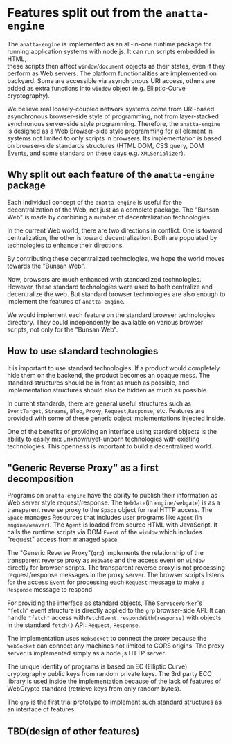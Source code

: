 #  Features split out from the `anatta-engine`

The `anatta-engine` is implemented as an all-in-one runtime package 
for running application systems with node.js.
It can run scripts embedded in HTML,  
these scripts then affect `window`/`document` objects as their states,
even if they perform as Web servers.
The platform functionalities are implemented on backyard.
Some are accessible via asynchronous URI access, 
others are added as extra functions into `window` object 
(e.g. Elliptic-Curve cryptography).

We believe real loosely-coupled network systems come from
URI-based asynchronous browser-side style of programming, 
not from layer-stacked synchronous server-side style programming.
Therefore, the `anatta-engine` is designed as a
Web Browser-side style programming 
for all element in systems not limited to only scripts in browsers.
Its implementation is based on browser-side standards structures
(HTML DOM, CSS query, DOM Events, and 
some standard on these days e.g. `XMLSerializer`).

## Why split out each feature of the `anatta-engine` package

Each individual concept of the `anatta-engine` is useful for the 
decentralization of the Web, not just as a complete package.
The "Bunsan Web" is 
made by combining a number of decentralization technologies.

In the current Web world, there are two directions in conflict.
One is toward centralization, the other is toward decentralization.
Both are populated by technologies
to enhance their directions.

By contributing these decentralized technologies,
we hope the world moves towards the "Bunsan Web".

Now, browsers are much enhanced with standardized technologies.
However, these standard technologies were used to both centralize and 
decentralize the web.
But standard browser technologies are also enough 
to implement the features of `anatta-engine`.

We would implement each feature on the standard browser technologies directory.
They could independently be available on various browser scripts, 
not only for the "Bunsan Web".

## How to use standard technologies

It is important to use standard technologies.
If a product would completely hide them on the backend, 
the product becomes an opaque mess.
The standard structures should be in front as much as possible,
and implementation structures should also be hidden as much as possible. 

In current standards, there are general useful structures such as
`EventTarget`, `Streams`, `Blob`, `Proxy`, `Request`,`Response`, etc.
Features are provided with some of these generic object implementations
injected inside.

One of the benefits of providing an interface using stardard objects is
the ability to easily mix unknown/yet-unborn technologies with existing technologies.
This openness is important to build a decentralized world.

## "Generic Reverse Proxy" as a first decomposition

Programs on `anatta-engine` have the ability to publish their information 
as Web server style request/response. 
The `WebGate`(in `engine/webgate`) is as a transparent reverse proxy to
the `Space` object for real HTTP access.
The `Space` manages Resources that includes 
user programs like `Agent` (in `engine/weaver`).
The `Agent` is loaded from source HTML with JavaScript.
It calls the runtime scripts via DOM `Event` of the `window`
which includes "request" access from managed `Space`.

The "Generic Reverse Proxy"(`grp`) implements the relationship of
the transparent reverse proxy as `WebGate`
and the access event on `window` directly for browser scripts.
The transparent reverse proxy is not processing
request/response messages in the proxy server.
The browser scripts listens for the access `Event` for 
processing each `Request` message to make a `Response` message to respond.

For providing the interface as standard objects,
The `ServiceWorker`'s `"fetch"` event structure is directly applied to 
the `grp` browser-side API. 
It can handle `"fetch"` access with`FetchEvent.respondWith(response)` 
with objects in the standard `fetch()` API: `Request`, `Response`.

The implementation uses `WebSocket` to connect the proxy
because the `WebSocket` can connect any machines not limited to CORS origins.
The proxy server is implemented simply as a node.js HTTP server.

The unique identity of programs is based on 
EC (Elliptic Curve) cryptography public keys from random private keys.
The 3rd party ECC library is used inside the implementation because of the
lack of features of WebCrypto standard (retrieve keys from only random bytes).

The `grp` is the first trial prototype to implement
such standard structures as an interface of features.

## TBD(design of other features)

